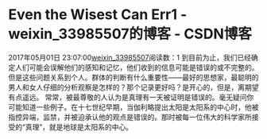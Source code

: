 # Even the Wisest Can Err1 - weixin_33985507的博客 - CSDN博客
2017年05月01日 23:07:00[weixin_33985507](https://me.csdn.net/weixin_33985507)阅读数：1
到目前为止，我们已经确定人们可能会误解他们的感知和记忆，他们收到的信息可能是错误的或不完整的。但是这些问题关系到个人。群体的判断有什么重要性——最好的思想家，最聪明的男人和女人仔细的分析观察是怎样的？那个记录更好吗？是开心的，但是，离期望有点遥远。
常常，被最尊敬的人认为是真理有一天被证明是错误的。毫无疑问你可能知道一些例子。在十七世纪早期，当伽利略提出太阳是太阳系的中心时，他被指控异端，监禁，并被迫承认他的观点是错误的。那时被每一位伟大的科学家所接受的“真理”，就是地球是太阳系的中心。
